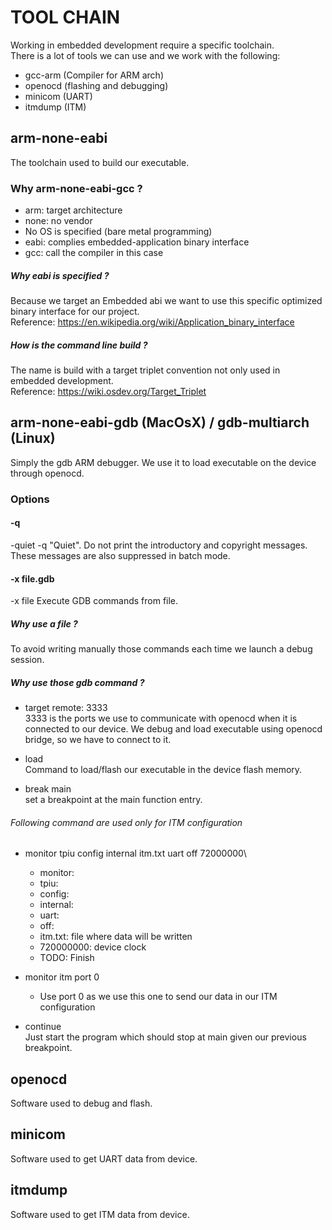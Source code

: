 # TOOL CHAIN
Working in embedded development require a specific toolchain.\
There is a lot of tools we can use and we work with the following:

- gcc-arm (Compiler for ARM arch)
- openocd (flashing and debugging)
- minicom (UART)
- itmdump (ITM)

## arm-none-eabi
 The toolchain used to build our executable. 

### Why arm-none-eabi-gcc ?
- arm: target architecture
- none: no vendor
- No OS is specified (bare metal programming)
- eabi: complies embedded-application binary interface
- gcc: call the compiler in this case

##### Why eabi is specified ?
Because we target an Embedded abi we want to use this specific optimized binary
interface for our project.\
Reference: https://en.wikipedia.org/wiki/Application_binary_interface

##### How is the command line build ?
The name is build with a target triplet convention not only used in embedded 
development.\
Reference: https://wiki.osdev.org/Target_Triplet

## arm-none-eabi-gdb (MacOsX) / gdb-multiarch (Linux)
Simply the gdb ARM debugger. We use it to load executable on the device through
openocd.

### Options

#### -q
-quiet
-q  "Quiet".  Do not print the introductory and copyright messages.
These messages are also suppressed in batch mode.

#### -x file.gdb
-x file
Execute GDB commands from file.

##### Why use a file ?
To avoid writing manually those commands each time we launch a debug session.

##### Why use those gdb command ?
- target remote: 3333\
3333 is the ports we use to communicate with openocd when it is connected to
 our device.  We debug and load executable using openocd bridge, so we have to 
 connect to it.

- load\
Command to load/flash our executable in the device flash memory.

- break main\
set a breakpoint at the main function entry.

###### Following command are used only for ITM configuration
- monitor tpiu config internal itm.txt uart off 72000000\
	- monitor:
	- tpiu:
	- config:
	- internal:
	- uart:
	- off:
	- itm.txt: file where data will be written
	- 720000000: device clock
	- TODO: Finish

- monitor itm port 0
	- Use port 0 as we use this one to send our data in our ITM configuration

- continue\
Just start the program which should stop at main given our previous breakpoint.

## openocd
Software used to debug and flash.

## minicom
Software used to get UART data from device.

## itmdump
Software used to get ITM data from device.
